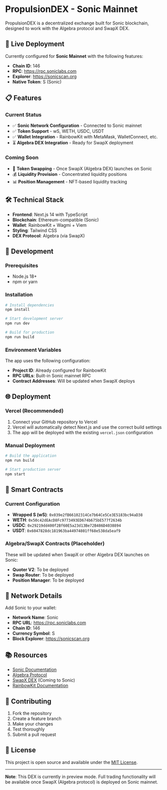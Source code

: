 # PropulsionDEX - Sonic Mainnet

PropulsionDEX is a decentralized exchange built for Sonic blockchain, designed to work with the Algebra protocol and SwapX DEX.

## 🚀 Live Deployment

Currently configured for **Sonic Mainnet** with the following features:
- **Chain ID**: 146
- **RPC**: https://rpc.soniclabs.com
- **Explorer**: https://sonicscan.org
- **Native Token**: S (Sonic)

## 📋 Features

### Current Status
- ✅ **Sonic Network Configuration** - Connected to Sonic mainnet
- ✅ **Token Support** - wS, WETH, USDC, USDT
- ✅ **Wallet Integration** - RainbowKit with MetaMask, WalletConnect, etc.
- ⏳ **Algebra DEX Integration** - Ready for SwapX deployment

### Coming Soon
- 🔄 **Token Swapping** - Once SwapX (Algebra DEX) launches on Sonic
- 💰 **Liquidity Provision** - Concentrated liquidity positions
- 📊 **Position Management** - NFT-based liquidity tracking

## 🛠 Technical Stack

- **Frontend**: Next.js 14 with TypeScript
- **Blockchain**: Ethereum-compatible (Sonic)
- **Wallet**: RainbowKit + Wagmi + Viem
- **Styling**: Tailwind CSS
- **DEX Protocol**: Algebra (via SwapX)

## 🔧 Development

### Prerequisites
- Node.js 18+
- npm or yarn

### Installation
```bash
# Install dependencies
npm install

# Start development server
npm run dev

# Build for production
npm run build
```

### Environment Variables
The app uses the following configuration:
- **Project ID**: Already configured for RainbowKit
- **RPC URLs**: Built-in Sonic mainnet RPC
- **Contract Addresses**: Will be updated when SwapX deploys

## 🌐 Deployment

### Vercel (Recommended)
1. Connect your GitHub repository to Vercel
2. Vercel will automatically detect Next.js and use the correct build settings
3. The app will be deployed with the existing `vercel.json` configuration

### Manual Deployment
```bash
# Build the application
npm run build

# Start production server
npm start
```

## 📄 Smart Contracts

### Current Configuration
- **Wrapped S (wS)**: `0x039e2fB66102314Ce7b64Ce5Ce3E5183bc94aD38`
- **WETH**: `0x50c42dEAcD8Fc9773493ED674b675bE577f2634b`
- **USDC**: `0x29219dd400f2Bf60E5a23d13Be72B486D4038894`
- **USDT**: `0x6047828dc181963ba44974801ff68e538da5eaf9`

### Algebra/SwapX Contracts (Placeholder)
These will be updated when SwapX or other Algebra DEX launches on Sonic:
- **Quoter V2**: To be deployed
- **Swap Router**: To be deployed  
- **Position Manager**: To be deployed

## 🔄 Network Details

Add Sonic to your wallet:
- **Network Name**: Sonic
- **RPC URL**: https://rpc.soniclabs.com
- **Chain ID**: 146
- **Currency Symbol**: S
- **Block Explorer**: https://sonicscan.org

## 📚 Resources

- [Sonic Documentation](https://docs.soniclabs.com)
- [Algebra Protocol](https://algebra.finance)
- [SwapX DEX](https://swapx.finance) (Coming to Sonic)
- [RainbowKit Documentation](https://rainbowkit.com)

## 🤝 Contributing

1. Fork the repository
2. Create a feature branch
3. Make your changes
4. Test thoroughly
5. Submit a pull request

## 📄 License

This project is open source and available under the [MIT License](LICENSE).

---

**Note**: This DEX is currently in preview mode. Full trading functionality will be available once SwapX (Algebra protocol) is deployed on Sonic mainnet.
